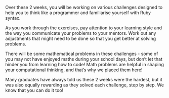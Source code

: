 Over these 2 weeks, you will be working on various challenges designed to help you to think like a programmer and familiarise yourself with Ruby syntax.

As you work through the exercises, pay attention to your learning style and the way you communicate your problems to your mentors. Work out any adjustments that might need to be done so that you get better at solving problems.  

There will be some mathematical problems in these challenges - some of you may not have enjoyed maths during your school days, but don’t let that hinder you from learning how to code! Math problems are helpful in shaping your computational thinking, and that’s why we placed them here!

Many graduates have always told us these 2 weeks were the hardest, but it was also equally rewarding as they solved each challenge, step by step. We know that you can do it too!
